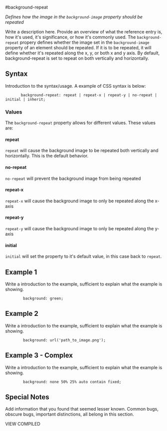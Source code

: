 #background-repeat

*Defines how the image in the `background-image` property should be repeated*

Write a description here. Provide an overview of what the reference entry is, how it's used, it's significance, or how it's commonly used.
The `background-repeat` propery defines whether the image set in the `background-image` property of an element should be repeated. If it is to be repeated, it will define whether it's repeated along the x, y, or both x and y axis. By default, background-repeat is set to repeat on both vertically and horizontally.

## Syntax

Introduction to the syntax/usage. A example of CSS syntax is below:

```
       background-repeat: repeat | repeat-x | repeat-y | no-repeat | initial | inherit;
```

### Values

The `background-repeat` property allows for different values. These values are:

#### repeat

`repeat` will cause the background image to be repeated both vertically and horizontally. This is the default behavior.

#### no-repeat

`no-repeat` will prevent the background image from being repeated

#### repeat-x

`repeat-x` will cause the background image to only be repeated along the x-axis

#### repeat-y

`repeat-y` will cause the background image to only be repeated along the y-axis

#### initial

`initial` will set the property to it's default value, in this case back to `repeat`.

## Example 1

Write a introduction to the example, sufficient to explain what the example is showing.

```
        background: green;
```

## Example 2

Write a introduction to the example, sufficient to explain what the example is showing.

```
        background: url('path_to_image.png');
```

## Example 3 - Complex

Write a introduction to the example, sufficient to explain what the example is showing.

```
        background: none 50% 25% auto contain fixed;
```

## Special Notes

Add information that you found that seemed lesser known. Common bugs, obscure bugs, important distinctions, all belong in this section.

VIEW COMPILED
